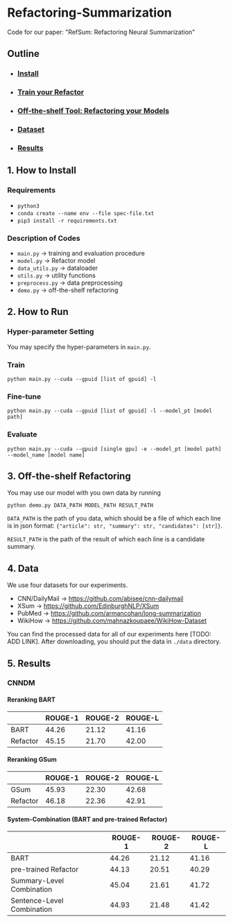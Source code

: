 # Refactoring-Summarization
Code for our paper:
"RefSum: Refactoring Neural Summarization"

## Outline
* ### [Install](https://github.com/yixinL7/Refactoring-Summarization#how-to-install)
* ### [Train your Refactor](https://github.com/yixinL7/Refactoring-Summarization#how-to-run)
* ### [Off-the-shelf Tool: Refactoring your Models](https://github.com/yixinL7/Refactoring-Summarization#off-the-shelf-refactoring)
* ### [Dataset](https://github.com/yixinL7/Refactoring-Summarization#data)
* ### [Results](https://github.com/yixinL7/Refactoring-Summarization#results)




## 1. How to Install

### Requirements
- `python3`
- `conda create --name env --file spec-file.txt`
- `pip3 install -r requirements.txt`

### Description of Codes
- `main.py` -> training and evaluation procedure
- `model.py` -> Refactor model
- `data_utils.py` -> dataloader
- `utils.py` -> utility functions
- `preprocess.py` -> data preprocessing
- `demo.py` -> off-the-shelf refactoring


## 2. How to Run

### Hyper-parameter Setting
You may specify the hyper-parameters in `main.py`.
### Train
```
python main.py --cuda --gpuid [list of gpuid] -l
```
### Fine-tune
```
python main.py --cuda --gpuid [list of gpuid] -l --model_pt [model path]
```
### Evaluate
```
python main.py --cuda --gpuid [single gpu] -e --model_pt [model path] --model_name [model name]
```



## 3. Off-the-shelf Refactoring
You may use our model with you own data by running
```
python demo.py DATA_PATH MODEL_PATH RESULT_PATH
```
`DATA_PATH` is the path of you data, which should be a file of which each line is in json format: `{"article": str, "summary": str, "candidates": [str]}`. 

`RESULT_PATH` is the path of the result of which each line is a candidate summary.

## 4. Data
We use four datasets for our experiments.

- CNN/DailyMail -> https://github.com/abisee/cnn-dailymail
- XSum -> https://github.com/EdinburghNLP/XSum
- PubMed -> https://github.com/armancohan/long-summarization
- WikiHow -> https://github.com/mahnazkoupaee/WikiHow-Dataset

You can find the processed data for all of our experiments here [TODO: ADD LINK]. After downloading, you should put the data in `./data` directory.

## 5. Results


### CNNDM
#### Reranking BART
|          | ROUGE-1 | ROUGE-2 | ROUGE-L |
|----------|---------|---------|---------|
| BART     | 44.26   | 21.12   | 41.16   |
| Refactor | 45.15   | 21.70   | 42.00   |

#### Reranking GSum
|          | ROUGE-1 | ROUGE-2 | ROUGE-L |
|----------|---------|---------|---------|
| GSum     | 45.93   | 22.30   | 42.68   |
| Refactor | 46.18   | 22.36   | 42.91   |

#### System-Combination (BART and pre-trained Refactor)
|                            | ROUGE-1 | ROUGE-2 | ROUGE-L |
|----------------------------|---------|---------|---------|
| BART                       | 44.26   | 21.12   | 41.16   |
| pre-trained Refactor       | 44.13   | 20.51   | 40.29   |
| Summary-Level Combination  | 45.04   | 21.61   | 41.72   |
| Sentence-Level Combination | 44.93   | 21.48   | 41.42   |






